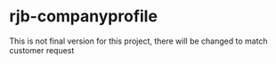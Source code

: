 # rjb-companyprofile
This is not final version for this project, there will be changed to match customer request